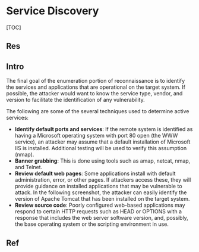 # Service Discovery

[TOC]



## Res


## Intro
The final goal of the enumeration portion of reconnaissance is to identify the services and applications that are operational on the target system. If possible, the attacker would want to know the service type, vendor, and version to facilitate the identification of any vulnerability.

The following are some of the several techniques used to determine active services:
- **Identify default ports and services**: If the remote system is identified as having a Microsoft operating system with port 80 open (the WWW service), an attacker may assume that a default installation of Microsoft IIS is installed. Additional testing will be used to verify this assumption (nmap). 
- **Banner grabbing**: This is done using tools such as amap, netcat, nmap, and Telnet.
- **Review default web pages**: Some applications install with default administration, error, or other pages. If attackers access these, they will provide guidance on installed applications that may be vulnerable to attack. In the following screenshot, the attacker can easily identify the version of Apache Tomcat that has been installed on the target system.
- **Review source code**: Poorly configured web-based applications may respond to certain HTTP requests such as HEAD or OPTIONS with a response that includes the web server software version, and, possibly, the base operating system or the scripting environment in use.




## Ref

